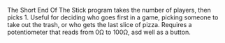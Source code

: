 The Short End Of The Stick program takes the number of players, then picks 1. Useful for deciding who goes first in a game,
picking someone to take out the trash, or who gets the last slice of pizza. Requires a potentiometer that reads from 0Ω to 100Ω,
asd well as a button.
